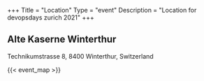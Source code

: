 +++
Title = "Location"
Type = "event"
Description = "Location for devopsdays zurich 2021"
+++

## Alte Kaserne Winterthur
Technikumstrasse 8, 8400 Winterthur, Switzerland

{{< event_map >}}
